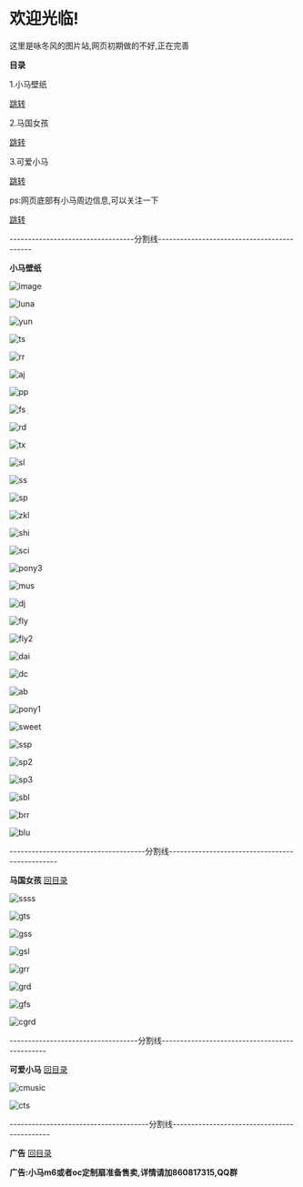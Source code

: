 # 欢迎光临!
<p>这里是咏冬风的图片站,网页初期做的不好,正在完善</p>
<b><a name="mulu">目录</a></b>
<p>1.小马壁纸</p>
<a href="#bizhi">跳转</a>

<p>2.马国女孩</p>
<a href="#maguo">跳转</a>

<p>3.可爱小马</p>
<a href="#xiaoma">跳转</a>

<p>ps:网页底部有小马周边信息,可以关注一下</p>
<a href="#guanggao">跳转</a>

<p>----------------------------------分割线-------------------------------------------</p>

<b><a name="bizhi">小马壁纸</a></b>

![image](https://github.com/wind-come/wind-come.github.io/blob/master/image/timg.jpg?raw=true)

![luna](https://github.com/wind-come/wind-come.github.io/blob/master/image/luna.jpg?raw=ture)

![yun](https://github.com/wind-come/wind-come.github.io/blob/master/image/yun.jpg?raw=ture)

![ts](https://github.com/wind-come/wind-come.github.io/blob/master/image/ts.jpg?raw=ture)

![rr](https://github.com/wind-come/wind-come.github.io/blob/master/image/rr.jpg?raw=ture)

![aj](https://github.com/wind-come/wind-come.github.io/blob/master/image/aj.jpg?raw=ture)

![pp](https://github.com/wind-come/wind-come.github.io/blob/master/image/pp.jpg?raw=ture)

![fs](https://github.com/wind-come/wind-come.github.io/blob/master/image/fs.jpg?raw=ture)

![rd](https://github.com/wind-come/wind-come.github.io/blob/master/image/rd.jpg?raw=ture)

![tx](https://github.com/wind-come/wind-come.github.io/blob/master/image/tx.jpg?raw=ture)

![sl](https://github.com/wind-come/wind-come.github.io/blob/master/image/star.jpg?raw=ture)

![ss](https://github.com/wind-come/wind-come.github.io/blob/master/image/ss.jpg?raw=ture)

![sp](https://github.com/wind-come/wind-come.github.io/blob/master/image/sp.jpg?raw=ture)

![zkl](https://github.com/wind-come/wind-come.github.io/blob/master/image/zkl.jpg?raw=ture)

![shi](https://github.com/wind-come/wind-come.github.io/blob/master/image/shi.jpg?raw=ture)

![sci](https://github.com/wind-come/wind-come.github.io/blob/master/image/science.jpg?raw=ture)

![pony3](https://github.com/wind-come/wind-come.github.io/blob/master/image/pony3.jpg?raw=ture)

![mus](https://github.com/wind-come/wind-come.github.io/blob/master/image/music.jpg?raw=ture)

![dj](https://github.com/wind-come/wind-come.github.io/blob/master/image/dj.jpg?raw=ture)

![fly](https://github.com/wind-come/wind-come.github.io/blob/master/image/fly.jpg?raw=ture)

![fly2](https://github.com/wind-come/wind-come.github.io/blob/master/image/fly2.jpg?raw=ture)

![dai](https://github.com/wind-come/wind-come.github.io/blob/master/image/dd.jpg?raw=ture)

![dc](https://github.com/wind-come/wind-come.github.io/blob/master/image/dc.jpg?raw=ture)

![ab](https://github.com/wind-come/wind-come.github.io/blob/master/image/ab.jpg?raw=ture)

![pony1](https://github.com/wind-come/wind-come.github.io/blob/master/image/pony1.jpg?raw=ture)

![sweet](https://github.com/wind-come/wind-come.github.io/blob/master/image/sweet.jpg?raw=ture)

![ssp](https://github.com/wind-come/wind-come.github.io/blob/master/image/superpony.jpg?raw=ture)

![sp2](https://github.com/wind-come/wind-come.github.io/blob/master/image/superpony2.jpg?raw=ture)

![sp3](https://github.com/wind-come/wind-come.github.io/blob/master/image/superpony3.jpg?raw=ture)

![sbl](https://github.com/wind-come/wind-come.github.io/blob/master/image/sbl.jpg?raw=ture)

![brr](https://github.com/wind-come/wind-come.github.io/blob/master/image/badrr.jpg?raw=ture)

![blu](https://github.com/wind-come/wind-come.github.io/blob/master/image/badluna.jpg?raw=ture)

<p>-------------------------------------分割线-----------------------------------------------</p>

<b><a name="maguo">马国女孩</a></b>
<a href="#mulu">回目录</a>

![ssss](https://github.com/wind-come/wind-come.github.io/blob/master/image/ssss.jpg?raw=ture)

![gts](https://github.com/wind-come/wind-come.github.io/blob/master/image/gts.jpg?raw=ture)

![gss](https://github.com/wind-come/wind-come.github.io/blob/master/image/gss.jpg?raw=ture)

![gsl](https://github.com/wind-come/wind-come.github.io/blob/master/image/gsl.jpg?raw=ture)

![grr](https://github.com/wind-come/wind-come.github.io/blob/master/image/grr.jpg?raw=ture)

![grd](https://github.com/wind-come/wind-come.github.io/blob/master/image/grd.jpg?raw=ture)

![gfs](https://github.com/wind-come/wind-come.github.io/blob/master/image/gfs.jpg?raw=ture)

![cgrd](https://github.com/wind-come/wind-come.github.io/blob/master/image/ccrd.jpg?raw=ture)

<p>-----------------------------------分割线----------------------------------------------</p>

<b><a name="xiaoma">可爱小马</a></b>
<a href="#mulu">回目录</a>

![cmusic](https://github.com/wind-come/wind-come.github.io/blob/master/image/cmusic.jpg?raw=ture)

![cts](https://github.com/wind-come/wind-come.github.io/blob/master/image/cts.jpg?raw=ture)

<p>--------------------------------------分割线--------------------------------------------</p>

<b><a name="guanggao">广告</a></b>
<a href="#mulu">回目录</a>

<b>广告:小马m6或者oc定制扇准备售卖,详情请加860817315,QQ群</b>
